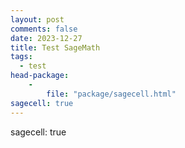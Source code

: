 ```yaml
---
layout: post
comments: false
date: 2023-12-27
title: Test SageMath
tags:
  - test
head-package:
	-
		file: "package/sagecell.html"
sagecell: true
---
```


<div class=”compute”>


</div>

sagecell: true
